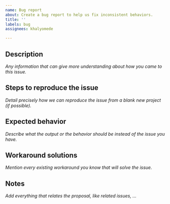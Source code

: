 ```yaml
---
name: Bug report
about: Create a bug report to help us fix inconsistent behaviors.
title: ''
labels: bug
assignees: khalyomede

---
```


## Description

_Any information that can give more understanding about how you came to this issue._

## Steps to reproduce the issue

_Detail precisely how we can reproduce the issue from a blank new project (if possible)._

## Expected behavior

_Describe what the output or the behavior should be instead of the issue you have._

## Workaround solutions

_Mention every existing workaround you know that will solve the issue._

## Notes

_Add everything that relates the proposal, like related issues, ..._
